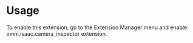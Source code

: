 # Usage

To enable this extension, go to the Extension Manager menu and enable omni.isaac.camera_inspector extension.

